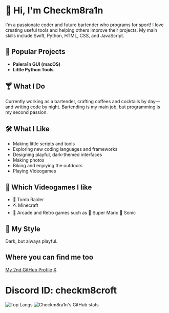 # 👋 Hi, I'm Checkm8ra1n

I'm a passionate coder and future bartender who programs for sport! I love creating useful tools and helping others improve their projects. My main skills include Swift, Python, HTML, CSS, and JavaScript.

## 🚀 Popular Projects
- **Palera1n GUI (macOS)**
- **Little Python Tools**

## 🍸 What I Do
Currently working as a bartender, crafting coffees and cocktails by day—and writing code by night. Bartending is my main job, but programming is my second passion.

## 🛠️ What I Like
- Making little scripts and tools
- Exploring new coding languages and frameworks
- Designing playful, dark-themed interfaces
- Making photos
- Biking and enjoying the outdoors
- Playing Videogames

## 🔫 Which Videogames I like
- 🔫 Tomb Raider
- ⛏️ Minecraft
- 👾 Arcade and Retro games such as 🍄 Super Mario 🌻 Sonic 

## 🎨 My Style
Dark, but always playful.

## Where you can find me too
[My 2nd GitHub Profile](https://github.com/Checkm8Croft)
[X](https://x.com/checkm8ra1n)
# Discord ID: checkm8croft


![Top Langs](https://github-readme-stats.vercel.app/api/top-langs/?username=Checkm8ra1n&layout=compact&theme=dark)
![Checkm8ra1n's GitHub stats](https://github-readme-stats.vercel.app/api?username=Checkm8ra1n&show_icons=true&theme=dark)
